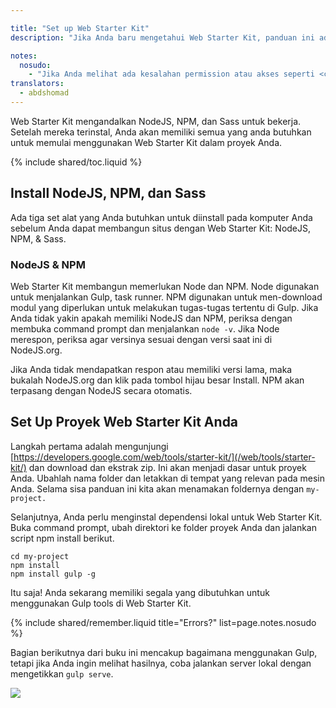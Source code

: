 ```yaml
---

title: "Set up Web Starter Kit"
description: "Jika Anda baru mengetahui Web Starter Kit, panduan ini adalah untuk Anda. Panduan ini membimbing Anda untuk membuat Anda bangun dan berlari dengan Web Starter Kit secepat mungkin."

notes:
  nosudo: 
    - "Jika Anda melihat ada kesalahan permission atau akses seperti <code>EPERM </code> atau <code>EACCESS</code>, jangan gunakan <code>sudo</ code> sebagai penyelesaian. Baca di <a href='https://github.com/sindresorhus/guides/blob/master/npm-global-without-sudo.md'>halaman ini</a> untuk mendapatkan solusi yang lebih mantap".
translators:
  - abdshomad
---
```


<p class="intro">
  Web Starter Kit mengandalkan NodeJS, NPM, dan Sass untuk bekerja. Setelah mereka terinstal, Anda akan memiliki semua yang anda butuhkan untuk memulai menggunakan Web Starter Kit dalam proyek Anda.
</p>

{% include shared/toc.liquid %}

## Install NodeJS, NPM, dan Sass

Ada tiga set alat yang Anda butuhkan untuk diinstall pada komputer Anda sebelum Anda dapat membangun
situs dengan Web Starter Kit: NodeJS, NPM, & Sass.

### NodeJS & NPM

Web Starter Kit membangun memerlukan Node dan NPM. Node digunakan untuk menjalankan Gulp, task runner. 
NPM digunakan untuk men-download modul yang diperlukan untuk melakukan tugas-tugas tertentu
di Gulp.
Jika Anda tidak yakin apakah memiliki NodeJS dan NPM, periksa dengan membuka command prompt dan
menjalankan `node -v`. Jika Node merespon, periksa agar versinya sesuai dengan versi saat ini
di NodeJS.org.

Jika Anda tidak mendapatkan respon atau memiliki versi lama, maka bukalah NodeJS.org dan
klik pada tombol hijau besar Install. NPM akan terpasang dengan NodeJS
secara otomatis.

## Set Up Proyek Web Starter Kit Anda

Langkah pertama adalah mengunjungi [https://developers.google.com/web/tools/starter-kit/](/web/tools/starter-kit/)
dan download dan ekstrak zip. Ini akan menjadi dasar untuk proyek Anda. Ubahlah nama folder dan letakkan di tempat yang relevan pada mesin Anda. Selama sisa panduan ini kita akan menamakan foldernya dengan `my-project.`

Selanjutnya, Anda perlu menginstal dependensi lokal untuk Web Starter Kit. Buka
command prompt, ubah direktori ke folder proyek Anda dan jalankan script npm 
install berikut.

    cd my-project
    npm install
    npm install gulp -g

Itu saja! Anda sekarang memiliki segala yang dibutuhkan untuk menggunakan Gulp tools di Web Starter
Kit.

{% include shared/remember.liquid title="Errors?" list=page.notes.nosudo %}

Bagian berikutnya dari buku ini mencakup bagaimana menggunakan Gulp, tetapi jika Anda ingin melihat
hasilnya, coba jalankan server lokal dengan mengetikkan `gulp serve`.

<img src="images/wsk-on-pixel-n5.png">

